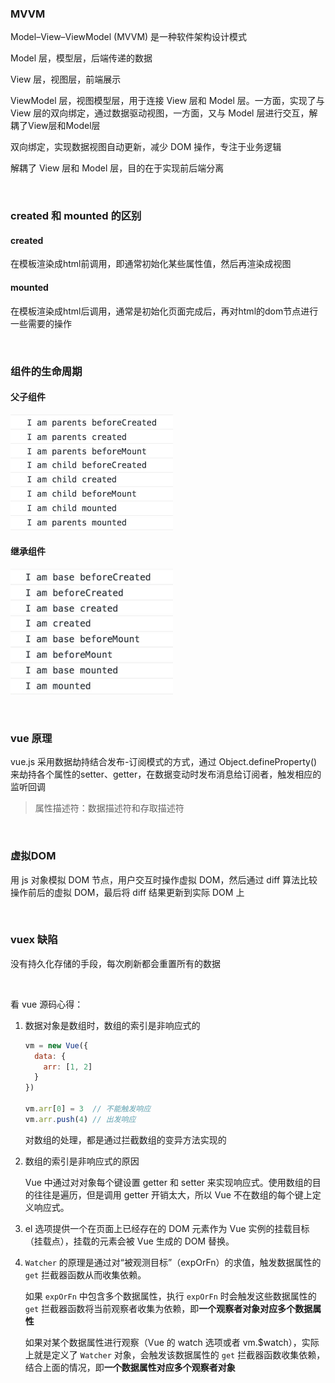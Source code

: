 ### MVVM

Model–View–ViewModel (MVVM) 是一种软件架构设计模式

Model 层，模型层，后端传递的数据

View 层，视图层，前端展示

ViewModel 层，视图模型层，用于连接 View 层和 Model 层。一方面，实现了与 View 层的双向绑定，通过数据驱动视图，一方面，又与 Model 层进行交互，解耦了View层和Model层

 

双向绑定，实现数据视图自动更新，减少 DOM 操作，专注于业务逻辑

解耦了 View 层和 Model 层，目的在于实现前后端分离

&emsp;

### created 和 mounted 的区别

#### created

在模板渲染成html前调用，即通常初始化某些属性值，然后再渲染成视图

#### mounted

在模板渲染成html后调用，通常是初始化页面完成后，再对html的dom节点进行一些需要的操作

&emsp;

### 组件的生命周期

#### 父子组件

![vue-lifecycle1](assets/vue-lifecycle1.png)

#### 继承组件

![vue-lifecycle2](assets/vue-lifecycle2.png)

&emsp;

### vue 原理

vue.js 采用数据劫持结合发布-订阅模式的方式，通过 Object.defineProperty() 来劫持各个属性的setter、getter，在数据变动时发布消息给订阅者，触发相应的监听回调

> 属性描述符：数据描述符和存取描述符

&emsp;

### 虚拟DOM

用 js 对象模拟 DOM 节点，用户交互时操作虚拟 DOM，然后通过 diff 算法比较操作前后的虚拟 DOM，最后将 diff 结果更新到实际 DOM 上

&emsp;

### vuex 缺陷

没有持久化存储的手段，每次刷新都会重置所有的数据

&emsp;

看 vue 源码心得：

1. 数据对象是数组时，数组的索引是非响应式的

   ~~~js
   vm = new Vue({
     data: {
       arr: [1, 2]
     }
   })
   
   vm.arr[0] = 3  // 不能触发响应
   vm.arr.push(4) // 出发响应
   ~~~

   对数组的处理，都是通过拦截数组的变异方法实现的
   
2. 数组的索引是非响应式的原因

   Vue 中通过对对象每个键设置 getter 和 setter 来实现响应式。使用数组的目的往往是遍历，但是调用 getter 开销太大，所以 Vue 不在数组的每个键上定义响应式。
   
3. el 选项提供一个在页面上已经存在的 DOM 元素作为 Vue 实例的挂载目标（挂载点），挂载的元素会被 Vue 生成的 DOM 替换。

4. `Watcher` 的原理是通过对“被观测目标”（expOrFn）的求值，触发数据属性的 `get` 拦截器函数从而收集依赖。

   如果 `expOrFn` 中包含多个数据属性，执行 `expOrFn` 时会触发这些数据属性的 `get` 拦截器函数将当前观察者收集为依赖，即**一个观察者对象对应多个数据属性**

   如果对某个数据属性进行观察（Vue 的 watch 选项或者 vm.$watch），实际上就是定义了 `Watcher` 对象，会触发该数据属性的 `get` 拦截器函数收集依赖，结合上面的情况，即**一个数据属性对应多个观察者对象**